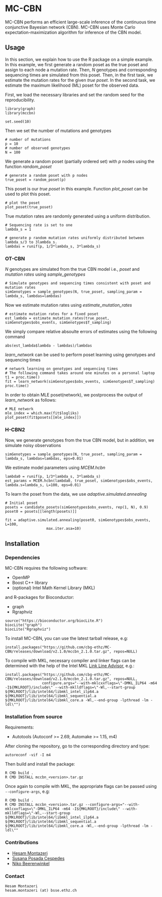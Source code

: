 # MC-CBN
MC-CBN performs an efficient large-scale inference of the continuous time conjunctive Bayesian network (CBN). MC-CBN uses Monte Carlo expectation-maximization algorithm for inference of the CBN model.

## Usage
In this section, we explain how to use the R package on a simple example. In this example, we first generate a random poset as the true poset and assign to each node a mutation rate. Then, _N_ genotypes and corresponding sequencing times are simulated from this poset. Then, in the first task, we estimate the mutation rates for the given _true poset_. In the second task, we estimate the maximum likelihood (ML) poset for the observed data.

First, we load the necessary libraries and set the random seed for the reproducibility.   
```
library(graph)
library(mccbn)

set.seed(10)
```
Then we set the number of mutations and  genotypes
```
# number of mutations
p = 10
# number of observed genotypes
N = 100
```
We generate a random poset (partially ordered set) with _p_ nodes using the function _random_poset_ 
```
# generate a random poset with p nodes
true_poset = random_poset(p)
```
This poset is our _true poset_ in this example. Function _plot_poset_ can be used to plot this poset. 
```
# plot the poset
plot_poset(true_poset)
```
True mutation rates are randomly generated using a uniform distribution. 
```
# Sequencing rate is set to one
lambda_s = 1

# generate p random mutation rates uniformly distributed between lambda_s/3 to 3lambda_s.  
lambdas = runif(p, 1/3*lambda_s, 3*lambda_s)
```

### OT-CBN
_N_ genotypes are simulated from the true CBN model i.e., _poset_ and _mutation rates_ using _sample_genotypes_
```
# Simulate genotypes and sequencing times consistent with poset and mutation rates
simGenotypes = sample_genotypes(N, true_poset, sampling_param = lambda_s, lambdas=lambdas)
```
Now we estimate mutation rates using _estimate_mutation_rates_
```
# estimate mutation rates for a fixed poset 
est_lambda = estimate_mutation_rates(true_poset, simGenotypes$obs_events, simGenotypes$T_sampling) 
```
We simply compare relative absoulte errors of estimates using the following command
```
abs(est_lambda$lambda - lambdas)/lambdas
```
_learn_network_ can be used to perform poset learning using genotypes and sequencing times
```
# network learning on genotypes and sequencing times
# The following command takes around one minutes on a personal laptop
t1 = proc.time()
fit = learn_network(simGenotypes$obs_events, simGenotypes$T_sampling) 
proc.time()
```
In order to obtain MLE poset(network), we postprocess the output of _learn_network_ as follows:
```
# MLE network
mle_index = which.max(fit$logliks)
plot_poset(fit$posets[[mle_index]])
```
### H-CBN2
Now, we generate genotypes from the true CBN model, but in addition, we simulate noisy observations
```
simGenotypes = sample_genotypes(N, true_poset, sampling_param = lambda_s, lambdas=lambdas, eps=0.01)
```

We estimate model parameters using _MCEM.hcbn_
```
lambda0 = runif(p, 1/3*lambda_s, 3*lambda_s)
est_params = MCEM.hcbn(lambda0, true_poset, simGenotypes$obs_events, lambda.s=lambda_s, L=100, eps=0.01)
```

To learn the poset from the data, we use _adaptive.simulated.annealing_
```
# Initial poset
posets = candidate_posets(simGenotypes$obs_events, rep(1, N), 0.9)
poset0 = posets[[length(posets)]]

fit = adaptive.simulated.annealing(poset0, simGenotypes$obs_events, L=100,
				   max.iter.asa=10)
```

## Installation

### Dependencies

MC-CBN requires the following software:

- OpenMP
- Boost C++ library
- (optional) Intel Math Kernel Library (MKL)

and R-packages for Bioconductor:
- graph
- Rgraphviz

```
source("https://bioconductor.org/biocLite.R")
biocLite("graph")
biocLite("Rgraphviz")
```

To install MC-CBN, you can use the latest tarball release, e.g:
```
install.packages("https://github.com/cbg-ethz/MC-CBN/releases/download/v2.1.0/mccbn_2.1.0.tar.gz", repos=NULL)
```

To compile with MKL, necessary compiler and linker flags can be determined with the help of the Intel MKL [Link Line Advisor](https://software.intel.com/content/www/us/en/develop/tools/oneapi/components/onemkl/link-line-advisor.html), e.g.:

```
install.packages("https://github.com/cbg-ethz/MC-CBN/releases/download/v2.1.0/mccbn_2.1.0.tar.gz", repos=NULL,
                 configure.args="--with-mklcxxflags=\"-DMKL_ILP64 -m64 -I${MKLROOT}/include\" --with-mklldflags=\"-Wl,--start-group ${MKLROOT}/lib/intel64/libmkl_intel_ilp64.a ${MKLROOT}/lib/intel64/libmkl_sequential.a ${MKLROOT}/lib/intel64/libmkl_core.a -Wl,--end-group -lpthread -lm -ldl\"")
```

### Installation from source

Requirements:
- Autotools (Autoconf >= 2.69, Automake >= 1.15, m4)

After cloning the repository, go to the corresponding directory and type:

```
autoreconf -vif -I m4
```

Then build and install the package:
```
R CMD build .
R CMD INSTALL mccbn_<version>.tar.gz
```

Once again to compile with MKL, the appropriate flags can be passed using `--configure-args`, e.g:

```
R CMD build .
R CMD INSTALL mccbn_<version>.tar.gz --configure-args="--with-mklcxxflags=\"-DMKL_ILP64 -m64 -I${MKLROOT}/include\" --with-mklldflags=\"-Wl,--start-group ${MKLROOT}/lib/intel64/libmkl_intel_ilp64.a ${MKLROOT}/lib/intel64/libmkl_sequential.a ${MKLROOT}/lib/intel64/libmkl_core.a -Wl,--end-group -lpthread -lm -ldl\""
```
### Contributions
- [Hesam Montazeri](https://www.bsse.ethz.ch/cbg/group/people/person-detail.html?persid=168604)
- [Susana Posada Cespedes](https://www.bsse.ethz.ch/cbg/group/people/person-detail.html?persid=192769)
- [Niko Beerenwinkel](http://www.bsse.ethz.ch/cbg/group/people/person-detail.html?persid=149417)

### Contact
```
Hesam Montazeri
hesam.montazeri (at) bsse.ethz.ch
```
